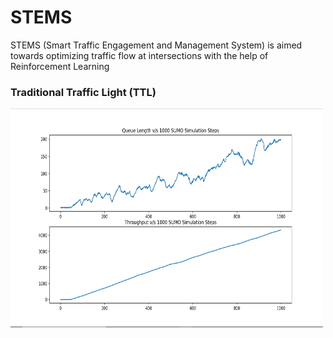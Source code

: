 # STEMS
STEMS (Smart Traffic Engagement and Management System) is aimed towards optimizing traffic flow at intersections with the help of Reinforcement Learning

### Traditional Traffic Light (TTL)
<img src="TTL_Performance.png" alt="TTL performance" width="500" height="350"/>
